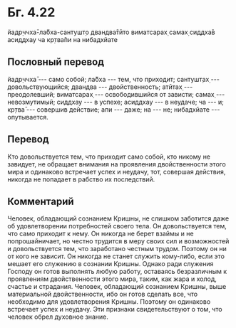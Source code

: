 # Бг. 4.22
йадр̣ччха̄-ла̄бха-сантушт̣о
двандва̄тӣто виматсарах̣
самах̣ сиддха̄в асиддхау ча
кр̣тва̄пи на нибадхйате
## Пословный перевод

йадр̣ччха̄ --- само собой; ла̄бха --- тем, что приходит; сантушт̣ах̣ ---
довольствующийся; двандва --- двойственность; атӣтах̣ --- преодолевший;
виматсарах̣ --- освободившийся от зависти; самах̣ --- невозмутимый;
сиддхау --- в успехе; асиддхау --- в неудаче; ча --- и; кр̣тва̄ ---
совершив действие; апи --- даже; на --- не; нибадхйате --- опутывается.

## Перевод

Кто довольствуется тем, что приходит само собой, кто никому не завидует,
не обращает внимания на проявления двойственности этого мира и одинаково
встречает успех и неудачу, тот, совершая действия, никогда не попадает в
рабство их последствий.

## Комментарий

Человек, обладающий сознанием Кришны, не слишком заботится даже об
удовлетворении потребностей своего тела. Он довольствуется тем, что само
приходит к нему. Он никогда не берет взаймы и не попрошайничает, но
честно трудится в меру своих сил и возможностей и довольствуется тем,
что заработано честным трудом. Поэтому он ни от кого не зависит. Он
никогда не станет служить кому-либо, если это мешает его служению в
сознании Кришны. Однако ради служения Господу он готов выполнять любую
работу, оставаясь безразличным к проявлениям двойственности этого мира,
таким, как жара и холод, счастье и страдания. Человек, обладающий
сознанием Кришны, выше материальной двойственности, ибо он готов сделать
все, что необходимо для удовлетворения Кришны. Поэтому он одинаково
встречает успех и неудачу. Эти признаки свидетельствуют о том, что
человек обрел духовное знание.
